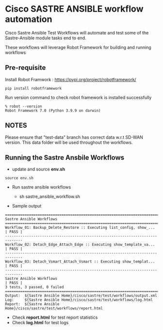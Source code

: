 # Cisco SASTRE ANSIBLE workflow automation

Cisco Sastre Ansible Test Workflows will automate and test some of the Sastre-Ansible module tasks end to end. 

These workflows will leverage Robot Framework for building and running workflows

## Pre-requisite

Install Robot Framwork : https://pypi.org/project/robotframework/

```
pip install robotframework
```

Run version command to check robot framework is installed successfully

```
% robot --version
Robot Framework 7.0 (Python 3.9.9 on darwin)
```

## NOTES

Please ensure that "test-data" branch has correct data w.r.t SD-WAN version. This data folder will be used throughout the workflows.

## Running the Sastre Ansbile Workflows 

* update and source **env.sh**
```
source env.sh
```

* Run sastre ansible workflows
    * sh sastre_ansible_workflow.sh  

* Sample output
```
==============================================================================
Sastre Ansible Workflows                                                              
==============================================================================
Workflow_01: Backup_Delete_Restore :: Executing list_config, show_... | PASS |
------------------------------------------------------------------------------
Workflow_02: Detach_Edge_Attach_Edge :: Executing show_template_va... | PASS |
------------------------------------------------------------------------------
Workflow_03: Detach_Vsmart_Attach_Vsmart :: Executing show_templat... | PASS |
------------------------------------------------------------------------------
Sastre Ansible Workflows                                              | PASS |
3 tests, 3 passed, 0 failed
==============================================================================
Output:  ${Sastre Ansible Home}/cisco/sastre/test/workflows/output.xml
Log:     ${Sastre Ansible Home}/cisco/sastre/test/workflows/log.html
Report:  ${Sastre Ansible Home}/cisco/sastre/test/workflows/report.html
```
* Check **report.html** for test report statistics
* Check **log.html** for test logs